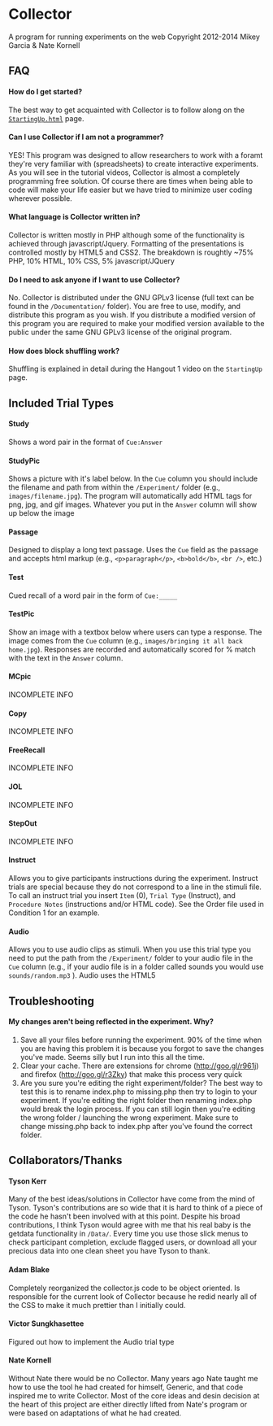 # Collector
A program for running experiments on the web
Copyright 2012-2014 Mikey Garcia & Nate Kornell

## FAQ
#### How do I get started?
The best way to get acquainted with Collector is to follow along on the [`StartingUp.html`](http://cogfog.com/Collector/Documentation/StartingUp.html) page.
#### Can I use Collector if I am not a programmer?
YES!  This program was designed to allow researchers to work with a foramt they're very familiar with (spreadsheets) to create interactive experiments.  As you will see in the tutorial videos, Collector is almost a completely programming free solution.  Of course there are times when being able to code will make your life easier but we have tried to minimize user coding wherever possible.
#### What language is Collector written in?
Collector is written mostly in PHP although some of the functionality is achieved through javascript/Jquery.  Formatting of the presentations is controlled mostly by HTML5 and CSS2.
The breakdown is roughtly ~75% PHP, 10% HTML, 10% CSS, 5% javascript/JQuery
#### Do I need to ask anyone if I want to use Collector?
No.  Collector is distributed under the GNU GPLv3 license (full text can be found in the `/Documentation/` folder).  You are free to use, modify, and distribute this program as you wish.  If you distribute a modified version of this program you are required to make your modified version available to the public under the same GNU GPLv3 license of the original program.
#### How does block shuffling work?
Shuffling is explained in detail during the Hangout 1 video on the `StartingUp` page.


## Included Trial Types
#### Study
Shows a word pair in the format of `Cue:Answer`
#### StudyPic
Shows a picture with it's label below.
In the `Cue` column you should include the filename and path from within the `/Experiment/` folder (e.g., `images/filename.jpg`).  The program will automatically add HTML tags for png, jpg, and gif images.
Whatever you put in the `Answer` column will show up below the image
#### Passage
Designed to display a long text passage.  Uses the `Cue` field as the passage and accepts html markup (e.g., `<p>paragraph</p>`, `<b>bold</b>`, `<br />`, etc.)
#### Test
Cued recall of a word pair in the form of `Cue:_____`
#### TestPic
Show an image with a textbox below where users can type a response.  The image comes from the `Cue` column (e.g., `images/bringing it all back home.jpg`).  Responses are recorded and automatically scored for % match with the text in the `Answer` column.
#### MCpic
INCOMPLETE INFO
#### Copy
INCOMPLETE INFO
#### FreeRecall
INCOMPLETE INFO
#### JOL
INCOMPLETE INFO
#### StepOut
INCOMPLETE INFO
#### Instruct
Allows you to give participants instructions during the experiment.
Instruct trials are special because they do not correspond to a line in the stimuli file.
To call an instruct trial you insert `Item` (0), `Trial Type` (Instruct), and `Procedure Notes` (instructions and/or HTML code).
See the Order file used in Condition 1 for an example.
#### Audio
Allows you to use audio clips as stimuli.  When you use this trial type you need to put the path from the `/Experiment/` folder to your audio file in the `Cue` column (e.g., if your audio file is in a folder called sounds you would use  `sounds/random.mp3` ).  Audio uses the HTML5 <audio> tag so it will only work on a modern web browser.  To be safe I would recommend using Chrome or Firefox v10+



## Troubleshooting
#### My changes aren't being reflected in the experiment.  Why?
1.  Save all your files before running the experiment.  90% of the time when you are having this problem it is because you forgot to save the changes you've made.  Seems silly but I run into this all the time.
2.  Clear your cache.  There are extensions for chrome (http://goo.gl/r961j) and firefox (http://goo.gl/r3Zky) that make this process very quick
3.  Are you sure you're editing the right experiment/folder?  The best way to test this is to rename index.php to missing.php then try to login to your experiment.  If you're editing the right folder then renaming index.php would break the login process.  If you can still login then you're editing the wrong folder / launching the wrong experiment.  Make sure to change missing.php back to index.php after you've found the correct folder.
		
		
## Collaborators/Thanks
#### Tyson Kerr
Many of the best ideas/solutions in Collector have come from the mind of Tyson.  Tyson's contributions are so wide that it is hard to think of a piece of the code he hasn't been involved with at this point.  Despite his broad contributions, I think Tyson would agree with me that his real baby is the getdata functionality in `/Data/`.  Every time you use those slick menus to check participant completion, exclude flagged users, or download all your precious data into one clean sheet you have Tyson to thank.
#### Adam Blake
Completely reorganized the collector.js code to be object oriented.  Is responsible for the current look of Collector because he redid nearly all of the CSS to make it much prettier than I initially could.
#### Victor Sungkhasettee
Figured out how to implement the Audio trial type
#### Nate Kornell
Without Nate there would be no Collector.  Many years ago Nate taught me how to use the tool he had created for himself, Generic, and that code inspired me to write Collector.  Most of the core ideas and desin decision at the heart of this project are either directly lifted from Nate's program or were based on adaptations of what he had created.